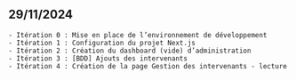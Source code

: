 

## 29/11/2024
    - Itération 0 : Mise en place de l’environnement de développement
    - Itération 1 : Configuration du projet Next.js
    - Itération 2 : Création du dashboard (vide) d’administration
    - Itération 3 : [BDD] Ajouts des intervenants
    - Itération 4 : Création de la page Gestion des intervenants - lecture